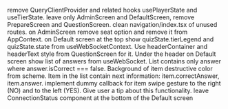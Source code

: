 remove QueryClientProvider and related hooks usePlayerState and useTierState.
leave only AdminScreen and DefaultScreen, remove PrepareScreen and QuestionScreen.
clean navigation/index.tsx of unused routes.
on AdminScreen remove seat option and remove it from AppContext.
on Default screen at the top show quizState.tierLegend and quizState.state from useWebSocketContext. Use headerContainer and headerText style from QuestionScreen for it.
Under the header on Default screen show list of answers from useWebSocket. List contains only answer where answer.isCorrect === false. Background of item destructive color from scheme. Item in the list contain next information: item.correctAnswer, item.answer. 
implement dummy callback for item swipe gesture to the right (NO) and to the left (YES). Give user a tip about this functionality.
leave ConnectionStatus component at the bottom of the Default screen